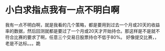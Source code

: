 # 小白求指点我有一点不明白啊

我有一点不明白啊，就是我看的几个策略，都是要用到过去一个月或20天的收益率的数据，然后回测就都是要过了一个月或20天才开始持仓。那这样是不是就不符合比赛的要求了啊，任意三个交易日股票持仓不低于80%。
好像提交比赛，，老是不达标。。。跪